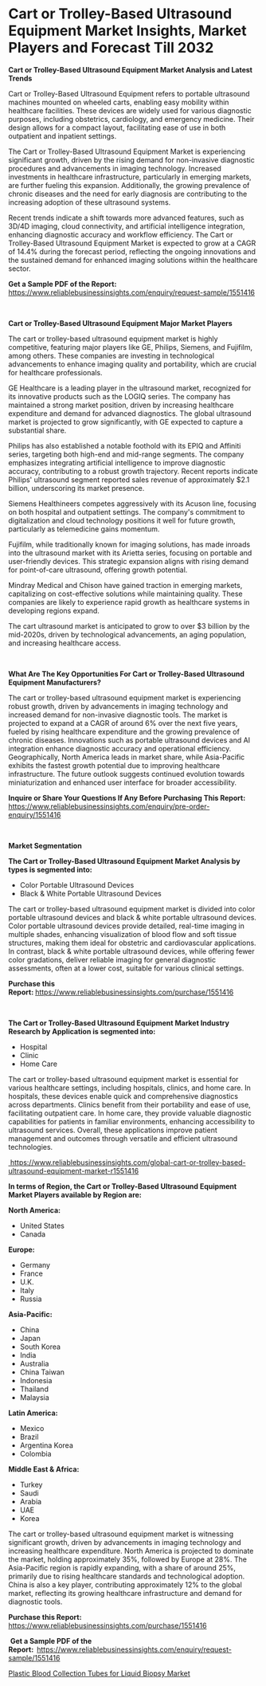 <p><h1>Cart or Trolley-Based Ultrasound Equipment Market Insights, Market Players and Forecast Till 2032</h1></p><p><strong>Cart or Trolley-Based Ultrasound Equipment Market Analysis and Latest Trends</strong></p>
<p><p>Cart or Trolley-Based Ultrasound Equipment refers to portable ultrasound machines mounted on wheeled carts, enabling easy mobility within healthcare facilities. These devices are widely used for various diagnostic purposes, including obstetrics, cardiology, and emergency medicine. Their design allows for a compact layout, facilitating ease of use in both outpatient and inpatient settings.</p><p>The Cart or Trolley-Based Ultrasound Equipment Market is experiencing significant growth, driven by the rising demand for non-invasive diagnostic procedures and advancements in imaging technology. Increased investments in healthcare infrastructure, particularly in emerging markets, are further fueling this expansion. Additionally, the growing prevalence of chronic diseases and the need for early diagnosis are contributing to the increasing adoption of these ultrasound systems.</p><p>Recent trends indicate a shift towards more advanced features, such as 3D/4D imaging, cloud connectivity, and artificial intelligence integration, enhancing diagnostic accuracy and workflow efficiency. The Cart or Trolley-Based Ultrasound Equipment Market is expected to grow at a CAGR of 14.4% during the forecast period, reflecting the ongoing innovations and the sustained demand for enhanced imaging solutions within the healthcare sector.</p></p>
<p><strong>Get a Sample PDF of the Report:&nbsp;</strong> <a href="https://www.reliablebusinessinsights.com/enquiry/request-sample/1551416?utm_campaign=3079&utm_medium=2&utm_source=Github&utm_content=ia&utm_term=04032025&utm_id=cart-or-trolley-based-ultrasound-equipment">https://www.reliablebusinessinsights.com/enquiry/request-sample/1551416</a></p>
<p>&nbsp;</p>
<p><strong>Cart or Trolley-Based Ultrasound Equipment Major Market Players</strong></p>
<p><p>The cart or trolley-based ultrasound equipment market is highly competitive, featuring major players like GE, Philips, Siemens, and Fujifilm, among others. These companies are investing in technological advancements to enhance imaging quality and portability, which are crucial for healthcare professionals.</p><p>GE Healthcare is a leading player in the ultrasound market, recognized for its innovative products such as the LOGIQ series. The company has maintained a strong market position, driven by increasing healthcare expenditure and demand for advanced diagnostics. The global ultrasound market is projected to grow significantly, with GE expected to capture a substantial share.</p><p>Philips has also established a notable foothold with its EPIQ and Affiniti series, targeting both high-end and mid-range segments. The company emphasizes integrating artificial intelligence to improve diagnostic accuracy, contributing to a robust growth trajectory. Recent reports indicate Philips' ultrasound segment reported sales revenue of approximately $2.1 billion, underscoring its market presence.</p><p>Siemens Healthineers competes aggressively with its Acuson line, focusing on both hospital and outpatient settings. The company's commitment to digitalization and cloud technology positions it well for future growth, particularly as telemedicine gains momentum.</p><p>Fujifilm, while traditionally known for imaging solutions, has made inroads into the ultrasound market with its Arietta series, focusing on portable and user-friendly devices. This strategic expansion aligns with rising demand for point-of-care ultrasound, offering growth potential.</p><p>Mindray Medical and Chison have gained traction in emerging markets, capitalizing on cost-effective solutions while maintaining quality. These companies are likely to experience rapid growth as healthcare systems in developing regions expand.</p><p>The cart ultrasound market is anticipated to grow to over $3 billion by the mid-2020s, driven by technological advancements, an aging population, and increasing healthcare access.</p></p>
<p>&nbsp;</p>
<p><strong>What Are The Key Opportunities For Cart or Trolley-Based Ultrasound Equipment Manufacturers?</strong></p>
<p><p>The cart or trolley-based ultrasound equipment market is experiencing robust growth, driven by advancements in imaging technology and increased demand for non-invasive diagnostic tools. The market is projected to expand at a CAGR of around 6% over the next five years, fueled by rising healthcare expenditure and the growing prevalence of chronic diseases. Innovations such as portable ultrasound devices and AI integration enhance diagnostic accuracy and operational efficiency. Geographically, North America leads in market share, while Asia-Pacific exhibits the fastest growth potential due to improving healthcare infrastructure. The future outlook suggests continued evolution towards miniaturization and enhanced user interface for broader accessibility.</p></p>
<p><strong>Inquire or Share Your Questions If Any Before Purchasing This Report:</strong> <a href="https://www.reliablebusinessinsights.com/enquiry/pre-order-enquiry/1551416?utm_campaign=3079&utm_medium=2&utm_source=Github&utm_content=ia&utm_term=04032025&utm_id=cart-or-trolley-based-ultrasound-equipment">https://www.reliablebusinessinsights.com/enquiry/pre-order-enquiry/1551416</a></p>
<p>&nbsp;</p>
<p><strong>Market Segmentation</strong></p>
<p><strong>The Cart or Trolley-Based Ultrasound Equipment Market Analysis by types is segmented into:</strong></p>
<p><ul><li>Color Portable Ultrasound Devices</li><li>Black & White Portable Ultrasound Devices</li></ul></p>
<p><p>The cart or trolley-based ultrasound equipment market is divided into color portable ultrasound devices and black & white portable ultrasound devices. Color portable ultrasound devices provide detailed, real-time imaging in multiple shades, enhancing visualization of blood flow and soft tissue structures, making them ideal for obstetric and cardiovascular applications. In contrast, black & white portable ultrasound devices, while offering fewer color gradations, deliver reliable imaging for general diagnostic assessments, often at a lower cost, suitable for various clinical settings.</p></p>
<p><strong>Purchase this Report:&nbsp;</strong><a href="https://www.reliablebusinessinsights.com/purchase/1551416?utm_campaign=3079&utm_medium=2&utm_source=Github&utm_content=ia&utm_term=04032025&utm_id=cart-or-trolley-based-ultrasound-equipment">https://www.reliablebusinessinsights.com/purchase/1551416</a></p>
<p>&nbsp;</p>
<p><strong>The Cart or Trolley-Based Ultrasound Equipment Market Industry Research by Application is segmented into:</strong></p>
<p><ul><li>Hospital</li><li>Clinic</li><li>Home Care</li></ul></p>
<p><p>The cart or trolley-based ultrasound equipment market is essential for various healthcare settings, including hospitals, clinics, and home care. In hospitals, these devices enable quick and comprehensive diagnostics across departments. Clinics benefit from their portability and ease of use, facilitating outpatient care. In home care, they provide valuable diagnostic capabilities for patients in familiar environments, enhancing accessibility to ultrasound services. Overall, these applications improve patient management and outcomes through versatile and efficient ultrasound technologies.</p></p>
<p><a href="https://www.reliablebusinessinsights.com/global-cart-or-trolley-based-ultrasound-equipment-market-r1551416?utm_campaign=3079&utm_medium=2&utm_source=Github&utm_content=ia&utm_term=04032025&utm_id=cart-or-trolley-based-ultrasound-equipment">&nbsp;https://www.reliablebusinessinsights.com/global-cart-or-trolley-based-ultrasound-equipment-market-r1551416</a></p>
<p><strong>In terms of Region, the Cart or Trolley-Based Ultrasound Equipment Market Players available by Region are:</strong></p>
<p>
    <p> <strong> North America: </strong>
        <ul>
            <li>United States</li>
            <li>Canada</li>
        </ul>
        </p> 
    <p> <strong> Europe: </strong>
        <ul>
            <li>Germany</li>
            <li>France</li>
            <li>U.K.</li>
            <li>Italy</li>
            <li>Russia</li>
        </ul>
        </p> 
    <p> <strong> Asia-Pacific: </strong>
        <ul>
            <li>China</li>
            <li>Japan</li>
            <li>South Korea</li>
            <li>India</li>
            <li>Australia</li>
            <li>China Taiwan</li>
            <li>Indonesia</li>
            <li>Thailand</li>
            <li>Malaysia</li>
        </ul>
        </p> 
    <p> <strong> Latin America: </strong>
        <ul>
            <li>Mexico</li>
            <li>Brazil</li>
            <li>Argentina Korea</li>
            <li>Colombia</li>
        </ul>
        </p> 
    <p> <strong> Middle East & Africa: </strong>
        <ul>
            <li>Turkey</li>
            <li>Saudi</li>
            <li>Arabia</li>
            <li>UAE</li>
            <li>Korea</li>
        </ul>
    </p>
    </p>
<p><p>The cart or trolley-based ultrasound equipment market is witnessing significant growth, driven by advancements in imaging technology and increasing healthcare expenditure. North America is projected to dominate the market, holding approximately 35%, followed by Europe at 28%. The Asia-Pacific region is rapidly expanding, with a share of around 25%, primarily due to rising healthcare standards and technological adoption. China is also a key player, contributing approximately 12% to the global market, reflecting its growing healthcare infrastructure and demand for diagnostic tools.</p></p>
<p><strong>Purchase this Report: </strong><a href="https://www.reliablebusinessinsights.com/purchase/1551416?utm_campaign=3079&utm_medium=2&utm_source=Github&utm_content=ia&utm_term=04032025&utm_id=cart-or-trolley-based-ultrasound-equipment">https://www.reliablebusinessinsights.com/purchase/1551416</a></p>
<p>&nbsp;<strong>Get a Sample PDF of the Report:&nbsp;&nbsp;</strong><a href="https://www.reliablebusinessinsights.com/enquiry/request-sample/1551416?utm_campaign=3079&utm_medium=2&utm_source=Github&utm_content=ia&utm_term=04032025&utm_id=cart-or-trolley-based-ultrasound-equipment">https://www.reliablebusinessinsights.com/enquiry/request-sample/1551416</a></p>
<p><strong></strong></p>
<p><p><a href="https://github.com/celpabembes/Market-Research-Report-List-1/blob/main/plastic-blood-collection-tubes-for-liquid-biopsy-market.md?utm_campaign=3079&utm_medium=2&utm_source=Github&utm_content=ia&utm_term=04032025&utm_id=cart-or-trolley-based-ultrasound-equipment">Plastic Blood Collection Tubes for Liquid Biopsy Market</a></p></p>